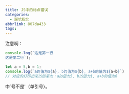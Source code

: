 ```yaml
---
title: JS中的标点错误
categories:
  - 踩坑指北
abbrlink: 807da433
tags:
---
```


注意啊：
```js
console.log(`这是第一行
这是第二行`);

let a = 5,b = 1;
console.log(`a的值为${a}, b的值为${b}, a+b的值为${a+b}`)
// 对应的打印出来的结果为：a的值为5, b的值为1, a+b的值为6
```
中`号不是'（单引号）。

